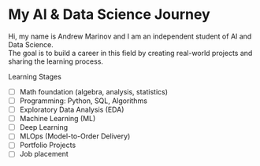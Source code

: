 # My AI & Data Science Journey

Hi, my name is Andrew Marinov and I am an independent student of AI and Data Science.  
The goal is to build a career in this field by creating real-world projects and sharing the learning process.

Learning Stages

- [ ] Math foundation (algebra, analysis, statistics)
- [ ] Programming: Python, SQL, Algorithms
- [ ] Exploratory Data Analysis (EDA)
- [ ] Machine Learning (ML)
- [ ] Deep Learning
- [ ] MLOps (Model-to-Order Delivery)
- [ ] Portfolio Projects
- [ ] Job placement
